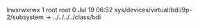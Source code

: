 lrwxrwxrwx 1 root root 0 Jul 19 06:52 sys/devices/virtual/bdi/9p-2/subsystem -> ../../../../class/bdi
